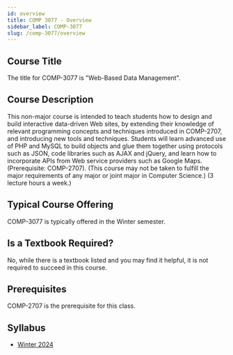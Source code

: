 ```yaml
---
id: overview
title: COMP 3077 - Overview
sidebar_label: COMP-3077
slug: /comp-3077/overview
---
```


## Course Title

The title for COMP-3077 is "Web-Based Data Management".

## Course Description

This non-major course is intended to teach students how to design and build interactive data-driven Web sites, by extending their knowledge of relevant programming concepts and techniques introduced in COMP-2707, and introducing new tools and techniques. Students will learn advanced use of PHP and MySQL to build objects and glue them together using protocols such as JSON, code libraries such as AJAX and jQuery, and learn how to incorporate APIs from Web service providers such as Google Maps. (Prerequisite: COMP-2707). (This course may not be taken to fulfill the major requirements of any major or joint major in Computer Science.) (3 lecture hours a week.)

## Typical Course Offering

COMP-3077 is typically offered in the Winter semester.

## Is a Textbook Required?

No, while there is a textbook listed and you may find it helpful, it is not required to succeed in this course.

## Prerequisites

COMP-2707 is the prerequisite for this class.

## Syllabus

- [Winter 2024](../../resources/syllabus/COMP-3077-91%20W24.pdf)
